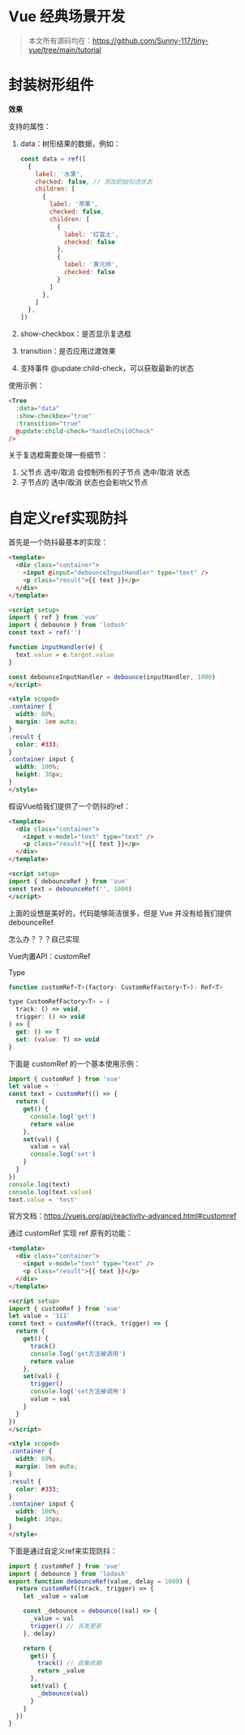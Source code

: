# Vue 经典场景开发

> 本文所有源码均在：https://github.com/Sunny-117/tiny-vue/tree/main/tutorial

# 封装树形组件

**效果**

支持的属性：

1. data：树形结果的数据，例如：

   ```js
   const data = ref([
     {
       label: '水果',
       checked: false, // 添加初始勾选状态
       children: [
         {
           label: '苹果',
           checked: false,
           children: [
             {
               label: '红富士',
               checked: false
             },
             {
               label: '黄元帅',
               checked: false
             }
           ]
         },
       ]
     },
   ])
   ```

2. show-checkbox：是否显示复选框

3. transition：是否应用过渡效果

4. 支持事件 @update:child-check，可以获取最新的状态

使用示例：

```html
<Tree
  :data="data"
  :show-checkbox="true"
  :transition="true"
  @update:child-check="handleChildCheck"
/>
```



关于复选框需要处理一些细节：

1. 父节点 选中/取消 会控制所有的子节点 选中/取消 状态
2. 子节点的 选中/取消 状态也会影响父节点


# 自定义ref实现防抖

首先是一个防抖最基本的实现：

```html
<template>
  <div class="container">
    <input @input="debounceInputHandler" type="text" />
    <p class="result">{{ text }}</p>
  </div>
</template>

<script setup>
import { ref } from 'vue'
import { debounce } from 'lodash'
const text = ref('')

function inputHandler(e) {
  text.value = e.target.value
}

const debounceInputHandler = debounce(inputHandler, 1000)
</script>

<style scoped>
.container {
  width: 80%;
  margin: 1em auto;
}
.result {
  color: #333;
}
.container input {
  width: 100%;
  height: 30px;
}
</style>
```

假设Vue给我们提供了一个防抖的ref：

```html
<template>
  <div class="container">
    <input v-model="text" type="text" />
    <p class="result">{{ text }}</p>
  </div>
</template>

<script setup>
import { debounceRef } from 'vue'
const text = debounceRef('', 1000)
</script>
```

上面的设想是美好的，代码能够简洁很多，但是 Vue 并没有给我们提供 debounceRef.

怎么办？？？自己实现

Vue内置API：customRef

Type

```js
function customRef<T>(factory: CustomRefFactory<T>): Ref<T>

type CustomRefFactory<T> = (
  track: () => void,
  trigger: () => void
) => {
  get: () => T
  set: (value: T) => void
}
```

下面是 customRef 的一个基本使用示例：

```js
import { customRef } from 'vue'
let value = ''
const text = customRef(() => {
  return {
    get() {
      console.log('get')
      return value
    },
    set(val) {
      value = val
      console.log('set')
    }
  }
})
console.log(text)
console.log(text.value)
text.value = 'test'
```

官方文档：https://vuejs.org/api/reactivity-advanced.html#customref

通过 customRef 实现 ref 原有的功能：

```html
<template>
  <div class="container">
    <input v-model="text" type="text" />
    <p class="result">{{ text }}</p>
  </div>
</template>

<script setup>
import { customRef } from 'vue'
let value = '111'
const text = customRef((track, trigger) => {
  return {
    get() {
      track()
      console.log('get方法被调用')
      return value
    },
    set(val) {
      trigger()
      console.log('set方法被调用')
      value = val
    }
  }
})
</script>

<style scoped>
.container {
  width: 80%;
  margin: 1em auto;
}
.result {
  color: #333;
}
.container input {
  width: 100%;
  height: 30px;
}
</style>
```

下面是通过自定义ref来实现防抖：

```js
import { customRef } from 'vue'
import { debounce } from 'lodash'
export function debounceRef(value, delay = 1000) {
  return customRef((track, trigger) => {
    let _value = value

    const _debounce = debounce((val) => {
      _value = val
      trigger() // 派发更新
    }, delay)

    return {
      get() {
        track() // 收集依赖
        return _value
      },
      set(val) {
        _debounce(val)
      }
    }
  })
}
```
